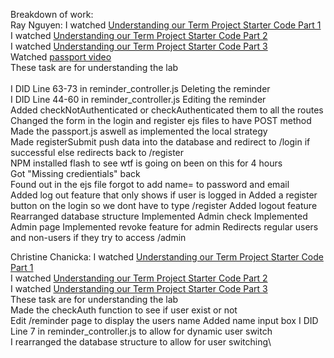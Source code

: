 Breakdown of work:\
Ray Nguyen: 
I watched [Understanding our Term Project Starter Code Part 1](https://learn.bcit.ca/d2l/le/content/999093/viewContent/9900452/View)\
I watched [Understanding our Term Project Starter Code Part 2](https://learn.bcit.ca/d2l/le/content/999093/viewContent/9900453/View)\
I watched [Understanding our Term Project Starter Code Part 3](https://learn.bcit.ca/d2l/le/content/999093/viewContent/9900454/View)\
Watched [passport video](https://www.youtube.com/watch?v=-RCnNyD0L-s)\
These task are for understanding the lab\
\
I DID Line 63-73 in reminder_controller.js Deleting the reminder\
I DID Line 44-60 in reminder_controller.js Editing the reminder\
Added checkNotAuthenticated or checkAuthenticated them to all the routes\
Changed the form in the login and register ejs files to have POST method\
Made the passport.js aswell as implemented the local strategy\
Made registerSubmit push data into the database and redirect to /login if successful else redirects back to /register\
NPM installed flash to see wtf is going on been on this for 4 hours\
Got "Missing credientials" back\
Found out in the ejs file forgot to add name= to password and email\
Added log out feature that only shows if user is logged in
Added a register button on the login so we dont have to type /register
Added logout feature
Rearranged database structure
Implemented Admin check
Implemented Admin page
Implemented revoke feature for admin
Redirects regular users and non-users if they try to access /admin


Christine Chanicka: 
I watched [Understanding our Term Project Starter Code Part 1](https://learn.bcit.ca/d2l/le/content/999093/viewContent/9900452/View)\
I watched [Understanding our Term Project Starter Code Part 2](https://learn.bcit.ca/d2l/le/content/999093/viewContent/9900453/View)\
I watched [Understanding our Term Project Starter Code Part 3](https://learn.bcit.ca/d2l/le/content/999093/viewContent/9900454/View)\
These task are for understanding the lab\
Made the checkAuth function to see if user exist or not\
Edit /reminder page to display the users name
Added name input box
I DID Line 7 in reminder_controller.js to allow for dynamic user switch\
I rearranged the database structure to allow for user switching\
